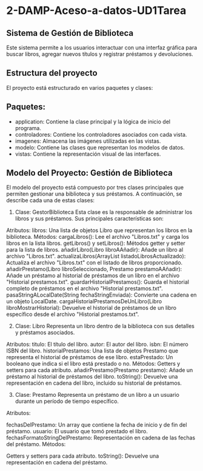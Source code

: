 # 2-DAMP-Aceso-a-datos-UD1Tarea

## Sistema de Gestión de Biblioteca
Este sistema permite a los usuarios interactuar con una interfaz gráfica para buscar libros, agregar nuevos títulos y registrar préstamos y devoluciones.

## Estructura del proyecto
El proyecto está estructurado en varios paquetes y clases:

## Paquetes:
 - application: Contiene la clase principal y la lógica de inicio del programa.
- controladores: Contiene los controladores asociados con cada vista.
- imagenes: Almacena las imágenes utilizadas en las vistas.
- modelo: Contiene las clases que representan los modelos de datos.
- vistas: Contiene la representación visual de las interfaces.

## Modelo del Proyecto: Gestión de Biblioteca

El modelo del proyecto está compuesto por tres clases principales que permiten gestionar una biblioteca y sus préstamos. A continuación, se describe cada una de estas clases:

1. Clase: GestorBiblioteca
Esta clase es la responsable de administrar los libros y sus préstamos. Sus principales características son:

Atributos:
libros: Una lista de objetos Libro que representan los libros en la biblioteca.
Métodos:
cargaLibros(): Lee el archivo "Libros.txt" y carga los libros en la lista libros.
getLibros() y setLibros(): Métodos getter y setter para la lista de libros.
añadirLibro(Libro libroAAñadir): Añade un libro al archivo "Libros.txt".
actualizaLibros(ArrayList<Libro> listadoLibrosActualizado): Actualiza el archivo "Libros.txt" con el listado de libros proporcionado.
añadirPrestamo(Libro libroSeleccionado, Prestamo prestamoAAñadir): Añade un préstamo al historial de préstamos de un libro en el archivo "Historial prestamos.txt".
guardarHistorialPrestamos(): Guarda el historial completo de préstamos en el archivo "Historial prestamos.txt".
pasaStringALocalDate(String fechaStringEnviada): Convierte una cadena en un objeto LocalDate.
cargaHistorialPrestamosDeUnLibro(Libro libroMostrarHistorial): Devuelve el historial de préstamos de un libro específico desde el archivo "Historial prestamos.txt".


2. Clase: Libro
Representa un libro dentro de la biblioteca con sus detalles y préstamos asociados.

Atributos:
titulo: El título del libro.
autor: El autor del libro.
isbn: El número ISBN del libro.
historialPrestamos: Una lista de objetos Prestamo que representa el historial de préstamos de ese libro.
estaPrestado: Un booleano que indica si el libro está prestado o no.
Métodos:
Getters y setters para cada atributo.
añadirPrestamo(Prestamo prestamo): Añade un préstamo al historial de préstamos del libro.
toString(): Devuelve una representación en cadena del libro, incluido su historial de préstamos.


3. Clase: Prestamo
Representa un préstamo de un libro a un usuario durante un período de tiempo específico.

Atributos:

fechasDelPrestamo: Un array que contiene la fecha de inicio y de fin del préstamo.
usuario: El usuario que tomó prestado el libro.
fechasFormatoStringDelPrestamo: Representación en cadena de las fechas del préstamo.
Métodos:

Getters y setters para cada atributo.
toString(): Devuelve una representación en cadena del préstamo.

